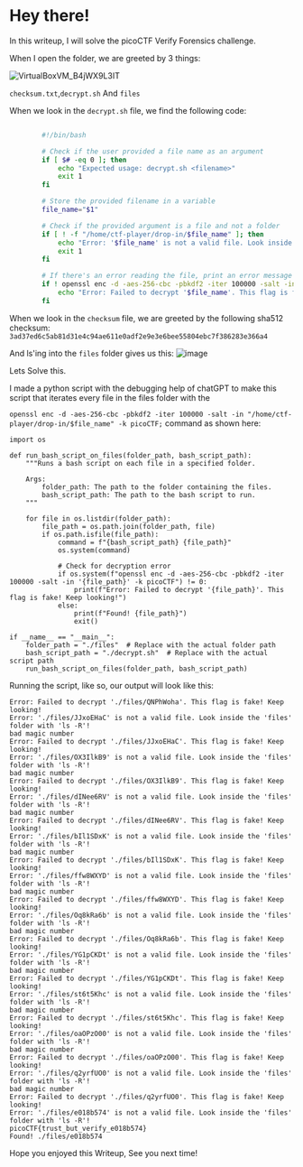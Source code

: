 # Hey there!

In this writeup, I will solve the picoCTF Verify Forensics challenge.

When I open the folder, we are greeted by 3 things:

![VirtualBoxVM_B4jWX9L3IT](https://github.com/user-attachments/assets/5ecf9779-785a-4dd9-b03a-1b632f41d7de)


`checksum.txt`,`decrypt.sh` And `files`

When we look in the `decrypt.sh` file, we find the following code:

```sh

        #!/bin/bash

        # Check if the user provided a file name as an argument
        if [ $# -eq 0 ]; then
            echo "Expected usage: decrypt.sh <filename>"
            exit 1
        fi

        # Store the provided filename in a variable
        file_name="$1"

        # Check if the provided argument is a file and not a folder
        if [ ! -f "/home/ctf-player/drop-in/$file_name" ]; then
            echo "Error: '$file_name' is not a valid file. Look inside the 'files' folder with 'ls -R'!"
            exit 1
        fi

        # If there's an error reading the file, print an error message
        if ! openssl enc -d -aes-256-cbc -pbkdf2 -iter 100000 -salt -in "/home/ctf-player/drop-in/$file_name" -k picoCTF; then
            echo "Error: Failed to decrypt '$file_name'. This flag is fake! Keep looking!"
        fi
```

When we look in the `checksum` file, we are greeted by the following sha512 checksum:
`3ad37ed6c5ab81d31e4c94ae611e0adf2e9e3e6bee55804ebc7f386283e366a4`

And ls'ing into the `files` folder gives us this:
![image](https://github.com/user-attachments/assets/9720ab17-6620-491b-aab9-bc6b9f661d93)

Lets Solve this.

I made a python script with the debugging help of chatGPT to make this script that iterates every file in the files folder with the 

`openssl enc -d -aes-256-cbc -pbkdf2 -iter 100000 -salt -in "/home/ctf-player/drop-in/$file_name" -k picoCTF;` command as shown here:

```
import os

def run_bash_script_on_files(folder_path, bash_script_path):
    """Runs a bash script on each file in a specified folder.

    Args:
        folder_path: The path to the folder containing the files.
        bash_script_path: The path to the bash script to run.
    """

    for file in os.listdir(folder_path):
        file_path = os.path.join(folder_path, file)
        if os.path.isfile(file_path):
            command = f"{bash_script_path} {file_path}"
            os.system(command)

            # Check for decryption error
            if os.system(f"openssl enc -d -aes-256-cbc -pbkdf2 -iter 100000 -salt -in '{file_path}' -k picoCTF") != 0:
                print(f"Error: Failed to decrypt '{file_path}'. This flag is fake! Keep looking!")
            else:
                print(f"Found! {file_path}")
                exit()

if __name__ == "__main__":
    folder_path = "./files"  # Replace with the actual folder path
    bash_script_path = "./decrypt.sh"  # Replace with the actual script path
    run_bash_script_on_files(folder_path, bash_script_path)
```
Running the script, like so, our output will look like this:

```
Error: Failed to decrypt './files/QNPhWoha'. This flag is fake! Keep looking!
Error: './files/JJxoEHaC' is not a valid file. Look inside the 'files' folder with 'ls -R'!
bad magic number
Error: Failed to decrypt './files/JJxoEHaC'. This flag is fake! Keep looking!
Error: './files/OX3IlkB9' is not a valid file. Look inside the 'files' folder with 'ls -R'!
bad magic number
Error: Failed to decrypt './files/OX3IlkB9'. This flag is fake! Keep looking!
Error: './files/dINee6RV' is not a valid file. Look inside the 'files' folder with 'ls -R'!
bad magic number
Error: Failed to decrypt './files/dINee6RV'. This flag is fake! Keep looking!
Error: './files/bIl1SDxK' is not a valid file. Look inside the 'files' folder with 'ls -R'!
bad magic number
Error: Failed to decrypt './files/bIl1SDxK'. This flag is fake! Keep looking!
Error: './files/ffw8WXYD' is not a valid file. Look inside the 'files' folder with 'ls -R'!
bad magic number
Error: Failed to decrypt './files/ffw8WXYD'. This flag is fake! Keep looking!
Error: './files/Oq8kRa6b' is not a valid file. Look inside the 'files' folder with 'ls -R'!
bad magic number
Error: Failed to decrypt './files/Oq8kRa6b'. This flag is fake! Keep looking!
Error: './files/YG1pCKDt' is not a valid file. Look inside the 'files' folder with 'ls -R'!
bad magic number
Error: Failed to decrypt './files/YG1pCKDt'. This flag is fake! Keep looking!
Error: './files/st6t5Khc' is not a valid file. Look inside the 'files' folder with 'ls -R'!
bad magic number
Error: Failed to decrypt './files/st6t5Khc'. This flag is fake! Keep looking!
Error: './files/oaOPzO00' is not a valid file. Look inside the 'files' folder with 'ls -R'!
bad magic number
Error: Failed to decrypt './files/oaOPzO00'. This flag is fake! Keep looking!
Error: './files/q2yrfUO0' is not a valid file. Look inside the 'files' folder with 'ls -R'!
bad magic number
Error: Failed to decrypt './files/q2yrfUO0'. This flag is fake! Keep looking!
Error: './files/e018b574' is not a valid file. Look inside the 'files' folder with 'ls -R'!
picoCTF{trust_but_verify_e018b574}
Found! ./files/e018b574
```

Hope you enjoyed this Writeup, See you next time!



